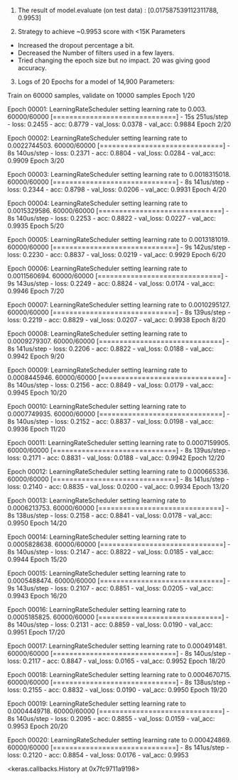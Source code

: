 1. The result of model.evaluate (on test data) : 
  [0.017587539112311788, 0.9953]
  
2. Strategy to achieve ~0.9953 score with <15K Parameters
  - Increased the dropout percentage a bit.
  - Decreased the Number of filters used in a few layers.
  - Tried changing the epoch size but no impact. 20 was giving good accuracy.

3. Logs of 20 Epochs for a model of 14,900 Parameters:

Train on 60000 samples, validate on 10000 samples
Epoch 1/20

Epoch 00001: LearningRateScheduler setting learning rate to 0.003.
60000/60000 [==============================] - 15s 251us/step - loss: 0.2455 - acc: 0.8779 - val_loss: 0.0378 - val_acc: 0.9884
Epoch 2/20

Epoch 00002: LearningRateScheduler setting learning rate to 0.0022744503.
60000/60000 [==============================] - 8s 140us/step - loss: 0.2371 - acc: 0.8804 - val_loss: 0.0284 - val_acc: 0.9909
Epoch 3/20

Epoch 00003: LearningRateScheduler setting learning rate to 0.0018315018.
60000/60000 [==============================] - 8s 141us/step - loss: 0.2344 - acc: 0.8798 - val_loss: 0.0206 - val_acc: 0.9931
Epoch 4/20

Epoch 00004: LearningRateScheduler setting learning rate to 0.0015329586.
60000/60000 [==============================] - 8s 140us/step - loss: 0.2253 - acc: 0.8822 - val_loss: 0.0227 - val_acc: 0.9935
Epoch 5/20

Epoch 00005: LearningRateScheduler setting learning rate to 0.0013181019.
60000/60000 [==============================] - 9s 142us/step - loss: 0.2230 - acc: 0.8837 - val_loss: 0.0219 - val_acc: 0.9929
Epoch 6/20

Epoch 00006: LearningRateScheduler setting learning rate to 0.0011560694.
60000/60000 [==============================] - 9s 143us/step - loss: 0.2249 - acc: 0.8824 - val_loss: 0.0174 - val_acc: 0.9946
Epoch 7/20

Epoch 00007: LearningRateScheduler setting learning rate to 0.0010295127.
60000/60000 [==============================] - 8s 139us/step - loss: 0.2219 - acc: 0.8829 - val_loss: 0.0207 - val_acc: 0.9938
Epoch 8/20

Epoch 00008: LearningRateScheduler setting learning rate to 0.0009279307.
60000/60000 [==============================] - 8s 141us/step - loss: 0.2206 - acc: 0.8822 - val_loss: 0.0188 - val_acc: 0.9942
Epoch 9/20

Epoch 00009: LearningRateScheduler setting learning rate to 0.0008445946.
60000/60000 [==============================] - 8s 140us/step - loss: 0.2156 - acc: 0.8849 - val_loss: 0.0179 - val_acc: 0.9945
Epoch 10/20

Epoch 00010: LearningRateScheduler setting learning rate to 0.0007749935.
60000/60000 [==============================] - 8s 140us/step - loss: 0.2152 - acc: 0.8837 - val_loss: 0.0198 - val_acc: 0.9936
Epoch 11/20

Epoch 00011: LearningRateScheduler setting learning rate to 0.0007159905.
60000/60000 [==============================] - 8s 139us/step - loss: 0.2171 - acc: 0.8831 - val_loss: 0.0188 - val_acc: 0.9942
Epoch 12/20

Epoch 00012: LearningRateScheduler setting learning rate to 0.000665336.
60000/60000 [==============================] - 8s 141us/step - loss: 0.2140 - acc: 0.8835 - val_loss: 0.0200 - val_acc: 0.9934
Epoch 13/20

Epoch 00013: LearningRateScheduler setting learning rate to 0.0006213753.
60000/60000 [==============================] - 8s 138us/step - loss: 0.2158 - acc: 0.8841 - val_loss: 0.0178 - val_acc: 0.9950
Epoch 14/20

Epoch 00014: LearningRateScheduler setting learning rate to 0.0005828638.
60000/60000 [==============================] - 8s 140us/step - loss: 0.2147 - acc: 0.8822 - val_loss: 0.0185 - val_acc: 0.9944
Epoch 15/20

Epoch 00015: LearningRateScheduler setting learning rate to 0.0005488474.
60000/60000 [==============================] - 9s 143us/step - loss: 0.2107 - acc: 0.8851 - val_loss: 0.0205 - val_acc: 0.9943
Epoch 16/20

Epoch 00016: LearningRateScheduler setting learning rate to 0.0005185825.
60000/60000 [==============================] - 8s 140us/step - loss: 0.2131 - acc: 0.8859 - val_loss: 0.0190 - val_acc: 0.9951
Epoch 17/20

Epoch 00017: LearningRateScheduler setting learning rate to 0.000491481.
60000/60000 [==============================] - 8s 140us/step - loss: 0.2117 - acc: 0.8847 - val_loss: 0.0165 - val_acc: 0.9952
Epoch 18/20

Epoch 00018: LearningRateScheduler setting learning rate to 0.0004670715.
60000/60000 [==============================] - 8s 138us/step - loss: 0.2155 - acc: 0.8832 - val_loss: 0.0190 - val_acc: 0.9950
Epoch 19/20

Epoch 00019: LearningRateScheduler setting learning rate to 0.0004449718.
60000/60000 [==============================] - 8s 140us/step - loss: 0.2095 - acc: 0.8855 - val_loss: 0.0159 - val_acc: 0.9953
Epoch 20/20

Epoch 00020: LearningRateScheduler setting learning rate to 0.000424869.
60000/60000 [==============================] - 8s 141us/step - loss: 0.2120 - acc: 0.8854 - val_loss: 0.0176 - val_acc: 0.9953

<keras.callbacks.History at 0x7fc9711a9198>
